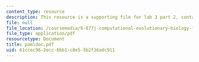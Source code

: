 ```yaml
---
content_type: resource
description: This resource is a supporting file for lab 3 part 2, contains PAML documentation.
file: null
file_location: /coursemedia/6-877j-computational-evolutionary-biology-fall-2005/61ccec962ecc6bb1c8e55b2f36adc911_pamldoc.pdf
file_type: application/pdf
resourcetype: Document
title: pamldoc.pdf
uid: 61ccec96-2ecc-6bb1-c8e5-5b2f36adc911
---
```

